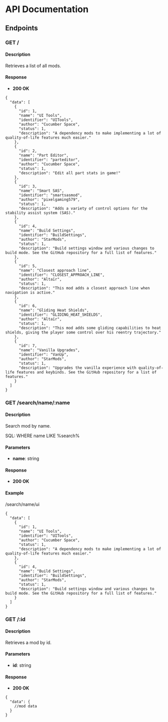 # API Documentation

## Endpoints

### GET /

#### Description
Retrieves a list of all mods.

#### Response
- **200 OK**

```
{
  "data": [
    {
      "id": 1,
      "name": "UI Tools",
      "identifier": "UITools",
      "author": "Cucumber Space",
      "status": 1,
      "description": "A dependency mods to make implementing a lot of quality-of-life features much easier."
    },
    {
      "id": 2,
      "name": "Part Editor",
      "identifier": "parteditor",
      "author": "Cucumber Space",
      "status": 1,
      "description": "Edit all part stats in game!"
    },
    {
      "id": 3,
      "name": "Smart SAS",
      "identifier": "smartsasmod",
      "author": "pixelgaming579",
      "status": 1,
      "description": "Adds a variety of control options for the stability assist system (SAS)."
    },
    {
      "id": 4,
      "name": "Build Settings",
      "identifier": "BuildSettings",
      "author": "StarMods",
      "status": 1,
      "description": "Build settings window and various changes to build mode. See the GitHub repository for a full list of features."
    },
    {
      "id": 5,
      "name": "Closest approach line",
      "identifier": "CLOSEST_APPROACH_LINE",
      "author": "Altaïr",
      "status": 1,
      "description": "This mod adds a closest approach line when navigation is active."
    },
    {
      "id": 6,
      "name": "Gliding Heat Shields",
      "identifier": "GLIDING_HEAT_SHIELDS",
      "author": "Altaïr",
      "status": 1,
      "description": "This mod adds some gliding capabilities to heat shields, giving the player some control over his reentry trajectory."
    },
    {
      "id": 7,
      "name": "Vanilla Upgrades",
      "identifier": "VanUp",
      "author": "StarMods",
      "status": 1,
      "description": "Upgrades the vanilla experience with quality-of-life features and keybinds. See the GitHub repository for a list of features."
    }
  ]
}

```

### GET /search/name/:name

#### Description
Search mod by name.

SQL: WHERE name LIKE %search%

#### Parameters
- **name**: string

#### Response
- **200 OK**

#### Example

/search/name/ui

```
{
  "data": [
    {
      "id": 1,
      "name": "UI Tools",
      "identifier": "UITools",
      "author": "Cucumber Space",
      "status": 1,
      "description": "A dependency mods to make implementing a lot of quality-of-life features much easier."
    },
    {
      "id": 4,
      "name": "Build Settings",
      "identifier": "BuildSettings",
      "author": "StarMods",
      "status": 1,
      "description": "Build settings window and various changes to build mode. See the GitHub repository for a full list of features."
    }
  ]
}
```

### GET /:id

#### Description
Retrieves a mod by id.

#### Parameters
- **id**: string

#### Response
- **200 OK**

```
{
  "data": {
    //mod data
  }
}
```
